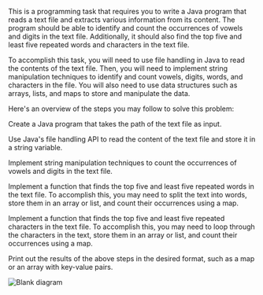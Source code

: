 This is a programming task that requires you to write a Java program that reads a text file and extracts various information from its content. The program should be able to identify and count the occurrences of vowels and digits in the text file. Additionally, it should also find the top five and least five repeated words and characters in the text file.

To accomplish this task, you will need to use file handling in Java to read the contents of the text file. Then, you will need to implement string manipulation techniques to identify and count vowels, digits, words, and characters in the file. You will also need to use data structures such as arrays, lists, and maps to store and manipulate the data.

Here's an overview of the steps you may follow to solve this problem:

Create a Java program that takes the path of the text file as input.

Use Java's file handling API to read the content of the text file and store it in a string variable.

Implement string manipulation techniques to count the occurrences of vowels and digits in the text file.

Implement a function that finds the top five and least five repeated words in the text file. To accomplish this, you may need to split the text into words, store them in an array or list, and count their occurrences using a map.

Implement a function that finds the top five and least five repeated characters in the text file. To accomplish this, you may need to loop through the characters in the text, store them in an array or list, and count their occurrences using a map.

Print out the results of the above steps in the desired format, such as a map or an array with key-value pairs.

![Blank diagram](https://github.com/athirashaji29/22122110-MDS273L-JAVA/assets/118505212/5c6fc7b5-68bf-438e-8100-cce99988806d)
